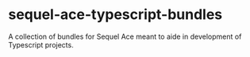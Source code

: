 # sequel-ace-typescript-bundles
A collection of bundles for Sequel Ace meant to aide in development of Typescript projects.
